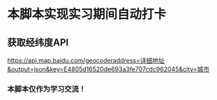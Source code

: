# 本脚本实现实习期间自动打卡
## 获取经纬度API
https://api.map.baidu.com/geocoderaddress=详细地址&output=json&key=E4805d16520de693a3fe707cdc962045&city=城市
### 本脚本仅作为学习交流！
